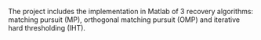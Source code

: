 The project includes the implementation in Matlab of 3 recovery algorithms: matching pursuit (MP), orthogonal
matching pursuit (OMP) and iterative hard thresholding (IHT).
